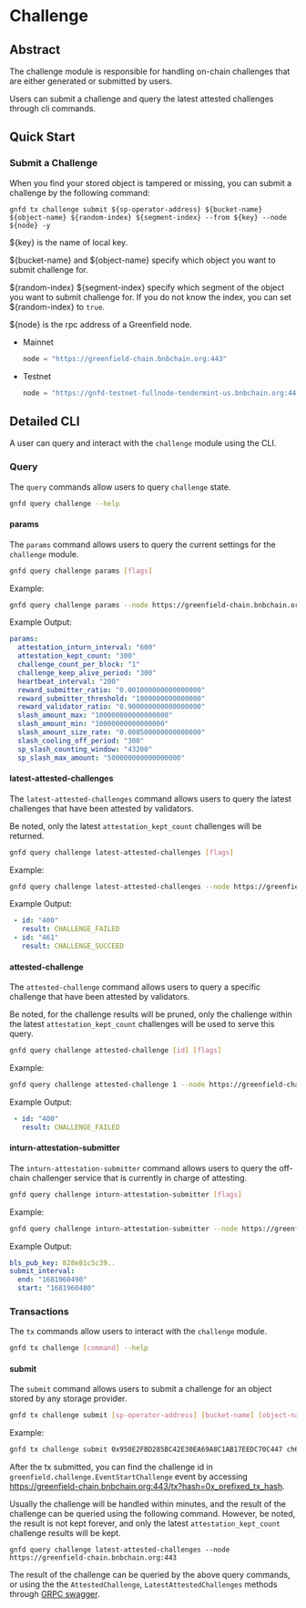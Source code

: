 # Challenge

## Abstract
The challenge module is responsible for handling on-chain challenges that are either generated or submitted by users.

Users can submit a challenge and query the latest attested challenges through cli commands.

## Quick Start

### Submit a Challenge

When you find your stored object is tampered or missing, you can submit a challenge by the following command:

```shell
gnfd tx challenge submit ${sp-operator-address} ${bucket-name} ${object-name} ${random-index} ${segment-index} --from ${key} --node ${node} -y
```

${key} is the name of local key.

${bucket-name} and ${object-name} specify which object you want to submit challenge for.

${random-index} ${segment-index} specify which segment of the object you want to submit challenge for. If you do not know the index, you can set ${random-index} to `true`.

${node} is the rpc address of a Greenfield node.

- Mainnet

    ```js
    node = "https://greenfield-chain.bnbchain.org:443"
    ```

- Testnet

    ```js
    node = "https://gnfd-testnet-fullnode-tendermint-us.bnbchain.org:443"
    ```

## Detailed CLI

A user can query and interact with the `challenge` module using the CLI.

### Query

The `query` commands allow users to query `challenge` state.

```sh
gnfd query challenge --help
```

#### params

The `params` command allows users to query the current settings for the `challenge` module.

```sh
gnfd query challenge params [flags] 
```

Example:

```sh
gnfd query challenge params --node https://greenfield-chain.bnbchain.org:443
```

Example Output:

```yml
params:
  attestation_inturn_interval: "600"
  attestation_kept_count: "300"
  challenge_count_per_block: "1"
  challenge_keep_alive_period: "300"
  heartbeat_interval: "200"
  reward_submitter_ratio: "0.001000000000000000"
  reward_submitter_threshold: "1000000000000000"
  reward_validator_ratio: "0.900000000000000000"
  slash_amount_max: "100000000000000000"
  slash_amount_min: "10000000000000000"
  slash_amount_size_rate: "0.008500000000000000"
  slash_cooling_off_period: "300"
  sp_slash_counting_window: "43200"
  sp_slash_max_amount: "500000000000000000"
```

#### latest-attested-challenges  

The `latest-attested-challenges` command allows users to query the latest challenges that have been attested by validators.

Be noted, only the latest `attestation_kept_count` challenges will be returned.

```sh
gnfd query challenge latest-attested-challenges [flags]
```

Example:

```sh
gnfd query challenge latest-attested-challenges --node https://greenfield-chain.bnbchain.org:443
```

Example Output:

```yml
 - id: "400"
   result: CHALLENGE_FAILED
 - id: "461"
   result: CHALLENGE_SUCCEED
```

#### attested-challenge

The `attested-challenge` command allows users to query a specific challenge that have been attested by validators.

Be noted, for the challenge results will be pruned, only the challenge within the latest `attestation_kept_count` 
challenges will be used to serve this query.

```sh
gnfd query challenge attested-challenge [id] [flags]
```

Example:

```sh
gnfd query challenge attested-challenge 1 --node https://greenfield-chain.bnbchain.org:443
```

Example Output:

```yml
 - id: "400"
   result: CHALLENGE_FAILED
```

#### inturn-attestation-submitter

The `inturn-attestation-submitter` command allows users to query the off-chain challenger service that is currently in charge of attesting.   

```sh
gnfd query challenge inturn-attestation-submitter [flags]
```

Example:

```sh
gnfd query challenge inturn-attestation-submitter --node https://greenfield-chain.bnbchain.org:443
```

Example Output:

```yml
bls_pub_key: 828e81c5c39..
submit_interval:
  end: "1681960490"
  start: "1681960480"
```

### Transactions

The `tx` commands allow users to interact with the `challenge` module.

```sh
gnfd tx challenge [command] --help
```

#### submit

The `submit` command allows users to submit a challenge for an object stored by any storage provider.

```sh
gnfd tx challenge submit [sp-operator-address] [bucket-name] [object-name] [random-index] [segment-index] [flags]
```

Example:

```sh
gnfd tx challenge submit 0x950E2FBD285BC42E30EA69A8C1AB17EEDC70C447 ch69bd3t tq true 0 --node https://greenfield-chain.bnbchain.org:443 --from alice
```

After the tx submitted, you can find the challenge id in `greenfield.challenge.EventStartChallenge` event by accessing https://greenfield-chain.bnbchain.org:443/tx?hash=0x_prefixed_tx_hash.

Usually the challenge will be handled within minutes, and the result of the challenge can be queried using the following command. 
However, be noted, the result is not kept forever, and only the latest `attestation_kept_count` challenge results will be kept.

```shell
gnfd query challenge latest-attested-challenges --node https://greenfield-chain.bnbchain.org:443 
```

The result of the challenge can be queried by the above query commands, or using the the `AttestedChallenge`, `LatestAttestedChallenges` methods through [GRPC swagger](https://greenfield-chain.bnbchain.org/openapi).
